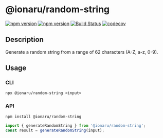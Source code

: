 # @ionaru/random-string

[![npm version](https://img.shields.io/npm/v/@ionaru/random-string.svg?style=for-the-badge)](https://www.npmjs.com/package/@ionaru/random-string)
[![npm version](https://img.shields.io/npm/v/@ionaru/random-string/next.svg?style=for-the-badge)](https://www.npmjs.com/package/@ionaru/random-string/v/next)
[![Build Status](https://img.shields.io/travis/Ionaru/random-string/master.svg?style=for-the-badge)](https://travis-ci.org/Ionaru/random-string)
[![codecov](https://img.shields.io/codecov/c/github/Ionaru/random-string/master.svg?style=for-the-badge)](https://codecov.io/gh/Ionaru/random-string)

## Description
Generate a random string from a range of 62 characters (A-Z, a-z, 0-9).

## Usage
### CLI
```
npx @ionaru/random-string <input>
```

### API
```
npm install @ionaru/random-string
```
```js
import { generateRandomString } from '@ionaru/random-string';
const result = generateRandomString(input);
```

